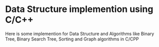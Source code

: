 # Data Structure implemention using C/C++
Here is some implemention for Data Structure and Algorithms like Binary Tree, Binary Search Tree, Sorting and Graph algorithms in C/CPP

